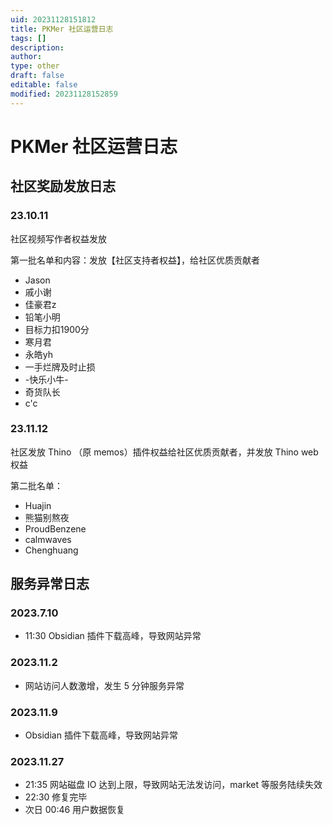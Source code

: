 ```yaml
---
uid: 20231128151812
title: PKMer 社区运营日志
tags: []
description: 
author: 
type: other
draft: false
editable: false
modified: 20231128152859
---
```


# PKMer 社区运营日志

## 社区奖励发放日志

### 23.10.11

社区视频写作者权益发放

第一批名单和内容：发放【社区支持者权益】，给社区优质贡献者

- Jason
- 戚小谢
- 佳豪君z
- 铅笔小明
- 目标力扣1900分
- 寒月君
- 永皓yh
- 一手烂牌及时止损
- -快乐小牛-
- 奇货队长
- c'c

### 23.11.12

社区发放 Thino （原 memos）插件权益给社区优质贡献者，并发放 Thino web 权益

第二批名单：

- Huajin
- 熊猫别熬夜
- ProudBenzene
- calmwaves
- Chenghuang

## 服务异常日志

### 2023.7.10

- 11:30 Obsidian 插件下载高峰，导致网站异常

### 2023.11.2

- 网站访问人数激增，发生 5 分钟服务异常

### 2023.11.9

- Obsidian 插件下载高峰，导致网站异常
### 2023.11.27

- 21:35 网站磁盘 IO 达到上限，导致网站无法发访问，market 等服务陆续失效
- 22:30 修复完毕
- 次日 00:46 用户数据恢复